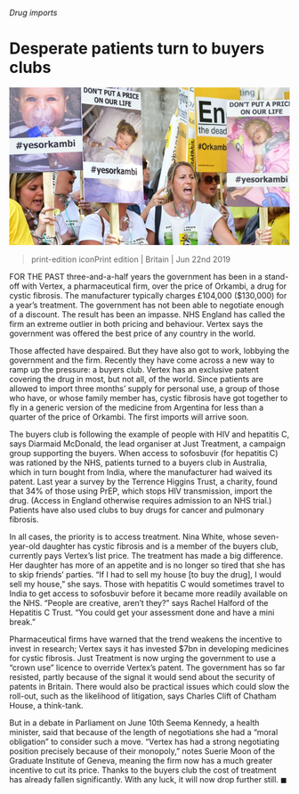###### Drug imports

# Desperate patients turn to buyers clubs 

![image](images/20190622_brp002.jpg) 

> print-edition iconPrint edition | Britain | Jun 22nd 2019 

FOR THE PAST three-and-a-half years the government has been in a stand-off with Vertex, a pharmaceutical firm, over the price of Orkambi, a drug for cystic fibrosis. The manufacturer typically charges £104,000 ($130,000) for a year’s treatment. The government has not been able to negotiate enough of a discount. The result has been an impasse. NHS England has called the firm an extreme outlier in both pricing and behaviour. Vertex says the government was offered the best price of any country in the world. 

Those affected have despaired. But they have also got to work, lobbying the government and the firm. Recently they have come across a new way to ramp up the pressure: a buyers club. Vertex has an exclusive patent covering the drug in most, but not all, of the world. Since patients are allowed to import three months’ supply for personal use, a group of those who have, or whose family member has, cystic fibrosis have got together to fly in a generic version of the medicine from Argentina for less than a quarter of the price of Orkambi. The first imports will arrive soon. 

The buyers club is following the example of people with HIV and hepatitis C, says Diarmaid McDonald, the lead organiser at Just Treatment, a campaign group supporting the buyers. When access to sofosbuvir (for hepatitis C) was rationed by the NHS, patients turned to a buyers club in Australia, which in turn bought from India, where the manufacturer had waived its patent. Last year a survey by the Terrence Higgins Trust, a charity, found that 34% of those using PrEP, which stops HIV transmission, import the drug. (Access in England otherwise requires admission to an NHS trial.) Patients have also used clubs to buy drugs for cancer and pulmonary fibrosis. 

In all cases, the priority is to access treatment. Nina White, whose seven-year-old daughter has cystic fibrosis and is a member of the buyers club, currently pays Vertex’s list price. The treatment has made a big difference. Her daughter has more of an appetite and is no longer so tired that she has to skip friends’ parties. “If I had to sell my house [to buy the drug], I would sell my house,” she says. Those with hepatitis C would sometimes travel to India to get access to sofosbuvir before it became more readily available on the NHS. “People are creative, aren’t they?” says Rachel Halford of the Hepatitis C Trust. “You could get your assessment done and have a mini break.” 

Pharmaceutical firms have warned that the trend weakens the incentive to invest in research; Vertex says it has invested $7bn in developing medicines for cystic fibrosis. Just Treatment is now urging the government to use a “crown use” licence to override Vertex’s patent. The government has so far resisted, partly because of the signal it would send about the security of patents in Britain. There would also be practical issues which could slow the roll-out, such as the likelihood of litigation, says Charles Clift of Chatham House, a think-tank. 

But in a debate in Parliament on June 10th Seema Kennedy, a health minister, said that because of the length of negotiations she had a “moral obligation” to consider such a move. “Vertex has had a strong negotiating position precisely because of their monopoly,” notes Suerie Moon of the Graduate Institute of Geneva, meaning the firm now has a much greater incentive to cut its price. Thanks to the buyers club the cost of treatment has already fallen significantly. With any luck, it will now drop further still. ◼ 

